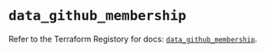 # `data_github_membership`

Refer to the Terraform Registory for docs: [`data_github_membership`](https://registry.terraform.io/providers/integrations/github/5.25.1/docs/data-sources/membership).
